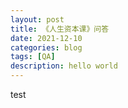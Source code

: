 ```yaml
---
layout: post
title: 《人生资本课》问答
date: 2021-12-10
categories: blog
tags: [QA]
description: hello world
---
```


test